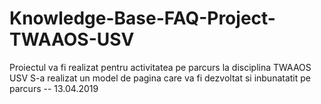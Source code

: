 # Knowledge-Base-FAQ-Project-TWAAOS-USV
Proiectul va fi realizat pentru activitatea pe parcurs la disciplina TWAAOS USV
S-a realizat un model de pagina care va fi dezvoltat si inbunatatit pe parcurs -- 13.04.2019